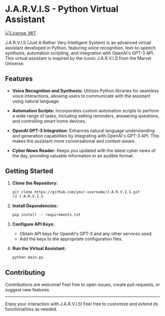 # J.A.R.V.I.S - Python Virtual Assistant

[![License: MIT](https://img.shields.io/badge/License-MIT-yellow.svg)](https://opensource.org/licenses/MIT)

J.A.R.V.I.S (Just A Rather Very Intelligent System) is an advanced virtual assistant developed in Python, featuring voice recognition, text-to-speech synthesis, automation scripting, and integration with OpenAI's GPT-3 API. This virtual assistant is inspired by the iconic J.A.R.V.I.S from the Marvel Universe.

## Features

- **Voice Recognition and Synthesis:** Utilizes Python libraries for seamless voice interactions, allowing users to communicate with the assistant using natural language.
  
- **Automation Scripts:** Incorporates custom automation scripts to perform a wide range of tasks, including setting reminders, answering questions, and controlling smart home devices.

- **OpenAI GPT-3 Integration:** Enhances natural language understanding and generation capabilities by integrating with OpenAI's GPT-3 API. This makes the assistant more conversational and context-aware.

- **Cyber News Reader:** Keeps you updated with the latest cyber news of the day, providing valuable information in an audible format.

## Getting Started

1. **Clone the Repository:**
   ```bash
   git clone https://github.com/your-username/J.A.R.V.I.S.git
   cd J.A.R.V.I.S
   ```

2. **Install Dependencies:**
   ```bash
   pip install -r requirements.txt
   ```

3. **Configure API Keys:**
   - Obtain API keys for OpenAI's GPT-3 and any other services used.
   - Add the keys to the appropriate configuration files.

4. **Run the Virtual Assistant:**
   ```bash
   python main.py
   ```

## Contributing

Contributions are welcome! Feel free to open issues, create pull requests, or suggest new features.

---

Enjoy your interaction with J.A.R.V.I.S! Feel free to customize and extend its functionalities as needed.
